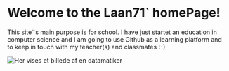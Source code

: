 # Welcome to the Laan71` homePage!

This site¨s main purpose is for school. I have just startet an education in computer science and I am going to use Github as a learning platform and to keep in touch with my teacher(s) and classmates :-)


![Her vises et billede af en datamatiker](https://www.durhamtech.edu/sites/default/files/images/Information-Technology-software-development-PO.jpg)
